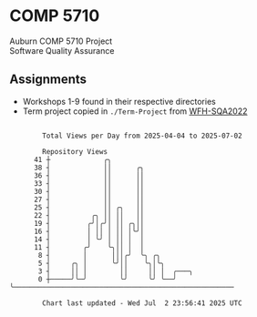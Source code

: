 # COMP 5710
Auburn COMP 5710 Project  
Software Quality Assurance

## Assignments
- Workshops 1-9 found in their respective directories
- Term project copied in `./Term-Project` from [WFH-SQA2022](https://github.com/wumphlett/WFH-SQA2022-AUBURN)

```

        Total Views per Day from 2025-04-04 to 2025-07-02

        Repository Views
      41 ┼             ╭╮
      38 ┤             ││      ╭╮
      36 ┤             ││      ││
      33 ┤             ││      ││
      30 ┤             ││      ││
      27 ┤             ││      ││
      25 ┤             ││ ╭╮   ││
      22 ┤          ╭╮ ││ ││   ││
      19 ┤         ╭╯│╭╯│ ││ ╭╮││
      16 ┤         │ ││ │ ││ │╰╯│
      14 ┤         │ ╰╯ │ ││ │  │
      11 ┤        ╭╯    ╰╮││ │  │
       8 ┤        │      │││╭╯  ╰╮ ╭╮
       5 ┤     ╭╮ │      ╰╯││    ╰╮│╰╮
       3 ┤     ││ │        ││     ││ │  ╭───╮
       0 ┼─────╯╰─╯        ╰╯     ╰╯ ╰──╯   ╰──────────────────────────────────────────────────────

        Chart last updated - Wed Jul  2 23:56:41 2025 UTC
        
```
